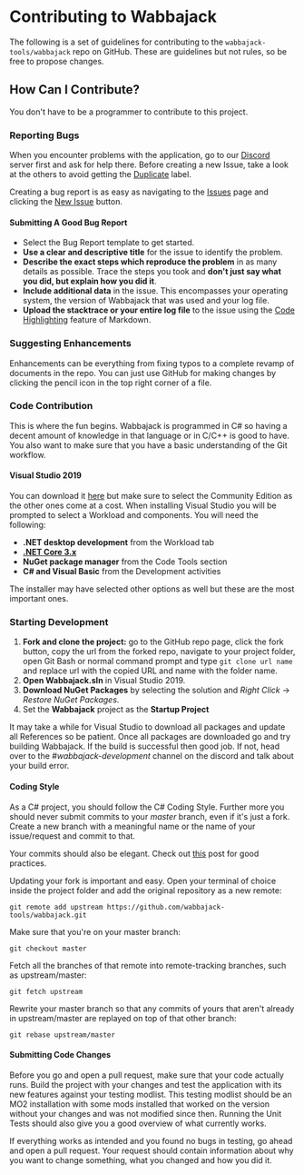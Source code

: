 # Contributing to Wabbajack

The following is a set of guidelines for contributing to the `wabbajack-tools/wabbajack` repo on GitHub. These are guidelines but not rules, so be free to propose changes.

## How Can I Contribute?

You don't have to be a programmer to contribute to this project.

### Reporting Bugs

When you encounter problems with the application, go to our [Discord](https://discord.gg/zgbrkmA) server first and ask for help there. Before creating a new Issue, take a look at the others to avoid getting the [Duplicate](https://github.com/wabbajack-tools/wabbajack/labels/duplicate) label.

Creating a bug report is as easy as navigating to the [Issues](https://github.com/wabbajack-tools/wabbajack/issues) page and clicking the [New Issue](https://github.com/wabbajack-tools/wabbajack/issues/new/choose) button.

#### Submitting A Good Bug Report

* Select the Bug Report template to get started.
* **Use a clear and descriptive title** for the issue to identify the problem.
* **Describe the exact steps which reproduce the problem** in as many details as possible. Trace the steps you took and **don't just say what you did, but explain how you did it**.
* **Include additional data** in the issue. This encompasses your operating system, the version of Wabbajack that was used and your log file.
* **Upload the stacktrace or your entire log file** to the issue using the [Code Highlighting](https://github.com/adam-p/markdown-here/wiki/Markdown-Cheatsheet#code) feature of Markdown.

### Suggesting Enhancements

Enhancements can be everything from fixing typos to a complete revamp of documents in the repo. You can just use GitHub for making changes by clicking the pencil icon in the top right corner of a file.

### Code Contribution

This is where the fun begins. Wabbajack is programmed in C# so having a decent amount of knowledge in that language or in C/C++ is good to have. You also want to make sure that you have a basic understanding of the Git workflow.

#### Visual Studio 2019

You can download it [here](https://visualstudio.microsoft.com/vs/) but make sure to select the Community Edition as the other ones come at a cost. When installing Visual Studio you will be prompted to select a Workload and components. You will need the following:

* **.NET desktop development** from the Workload tab
* **[.NET Core 3.x](https://dotnet.microsoft.com/download/dotnet-core/3.1)**
* **NuGet package manager** from the Code Tools section
* **C# and Visual Basic** from the Development activities

The installer may have selected other options as well but these are the most important ones.

### Starting Development

1) **Fork and clone the project:** go to the GitHub repo page, click the fork button, copy the url from the forked repo, navigate to your project folder, open Git Bash or normal command prompt and type `git clone url name` and replace url with the copied URL and name with the folder name.
2) **Open Wabbajack.sln** in Visual Studio 2019.
3) **Download NuGet Packages** by selecting the solution and *Right Click* -> *Restore NuGet Packages*.
4) Set the **Wabbajack** project as the **Startup Project**

It may take a while for Visual Studio to download all packages and update all References so be patient. Once all packages are downloaded go and try building Wabbajack. If the build is successful then good job. If not, head over to the *#wabbajack-development* channel on the discord and talk about your build error.

#### Coding Style

As a  C# project, you should follow the C# Coding Style. Further more you should never submit commits to your *master* branch, even if it's just a fork. Create a new branch with a meaningful name or the name of your issue/request and commit to that.

Your commits should also be elegant. Check out [this](https://github.com/git-for-windows/git/wiki/Good-commits) post for good practices.

Updating your fork is important and easy. Open your terminal of choice inside the project folder and add the original repository as a new remote:

`git remote add upstream https://github.com/wabbajack-tools/wabbajack.git`

Make sure that you're on your master branch:

`git checkout master`

Fetch all the branches of that remote into remote-tracking branches, such as upstream/master:

`git fetch upstream`

Rewrite your master branch so that any commits of yours that
aren't already in upstream/master are replayed on top of that
other branch:

`git rebase upstream/master`

#### Submitting Code Changes

Before you go and open a pull request, make sure that your code actually runs. Build the project with your changes and test the application with its new features against your testing modlist. This testing modlist should be an MO2 installation with some mods installed that worked on the version without your changes and was not modified since then.
Running the Unit Tests should also give you a good overview of what currently works.

If everything works as intended and you found no bugs in testing, go ahead and open a pull request. Your request should contain information about why you want to change something, what you changed and how you did it.
